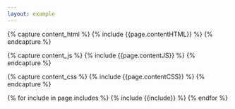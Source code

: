 ```yaml
---
layout: example
---
```


{% capture content_html %}
    {% include {{page.contentHTML}} %}
{% endcapture %}

{% capture content_js %}
    {% include {{page.contentJS}} %}
{% endcapture %}

{% capture content_css %}
    {% include {{page.contentCSS}} %}
{% endcapture %}

{% for include in page.includes %}
    {% include {{include}} %}
{% endfor %}